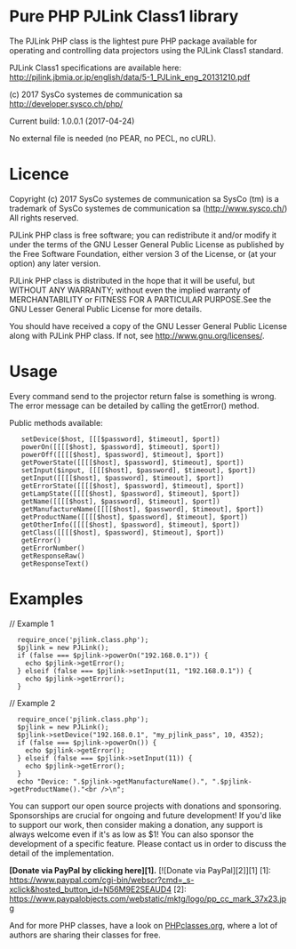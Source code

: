 Pure PHP PJLink Class1 library
==============================

The PJLink PHP class is the lightest pure PHP package available for
operating and controlling data projectors using the PJLink Class1 standard.

PJLink Class1 specifications are available here:
  http://pjlink.jbmia.or.jp/english/data/5-1_PJLink_eng_20131210.pdf

(c) 2017 SysCo systemes de communication sa
http://developer.sysco.ch/php/

Current build: 1.0.0.1 (2017-04-24)

No external file is needed (no PEAR, no PECL, no cURL).


# Licence

  Copyright (c) 2017 SysCo systemes de communication sa
  SysCo (tm) is a trademark of SysCo systemes de communication sa
  (http://www.sysco.ch/)
  All rights reserved.

  PJLink PHP class is free software; you can redistribute it and/or
  modify it under the terms of the GNU Lesser General Public License as
  published by the Free Software Foundation, either version 3 of the License,
  or (at your option) any later version.

  PJLink PHP class is distributed in the hope that it will be useful,
  but WITHOUT ANY WARRANTY; without even the implied warranty of
  MERCHANTABILITY or FITNESS FOR A PARTICULAR PURPOSE.See the
  GNU Lesser General Public License for more details.

  You should have received a copy of the GNU Lesser General Public
  License along with PJLink PHP class.
  If not, see <http://www.gnu.org/licenses/>.


# Usage

  Every command send to the projector return false is something is wrong.
  The error message can be detailed by calling the getError() method.

  Public methods available:
```
   setDevice($host, [[[$password], $timeout], $port])
   powerOn([[[[$host], $password], $timeout], $port])
   powerOff([[[[$host], $password], $timeout], $port])
   getPowerState([[[[$host], $password], $timeout], $port])
   setInput($input, [[[[$host], $password], $timeout], $port])
   getInput([[[[$host], $password], $timeout], $port])
   getErrorState([[[[$host], $password], $timeout], $port])
   getLampState([[[[$host], $password], $timeout], $port])
   getName([[[[$host], $password], $timeout], $port])
   getManufactureName([[[[$host], $password], $timeout], $port])
   getProductName([[[[$host], $password], $timeout], $port])
   getOtherInfo([[[[$host], $password], $timeout], $port])
   getClass([[[[$host], $password], $timeout], $port])
   getError()
   getErrorNumber()
   getResponseRaw()
   getResponseText()
```

# Examples

  // Example 1
```
  require_once('pjlink.class.php');
  $pjlink = new PJLink();
  if (false === $pjlink->powerOn("192.168.0.1")) {
    echo $pjlink->getError();
  } elseif (false === $pjlink->setInput(11, "192.168.0.1")) {
    echo $pjlink->getError();
  }
```

  // Example 2
```
  require_once('pjlink.class.php');
  $pjlink = new PJLink();
  $pjlink->setDevice("192.168.0.1", "my_pjlink_pass", 10, 4352);
  if (false === $pjlink->powerOn()) {
    echo $pjlink->getError();
  } elseif (false === $pjlink->setInput(11)) {
    echo $pjlink->getError();
  }
  echo "Device: ".$pjlink->getManufactureName().", ".$pjlink->getProductName()."<br />\n";
```

You can support our open source projects with donations and sponsoring.
Sponsorships are crucial for ongoing and future development!
If you'd like to support our work, then consider making a donation, any support
is always welcome even if it's as low as $1!
You can also sponsor the development of a specific feature. Please contact
us in order to discuss the detail of the implementation.

**[Donate via PayPal by clicking here][1].** [![Donate via PayPal][2]][1]
[1]: https://www.paypal.com/cgi-bin/webscr?cmd=_s-xclick&hosted_button_id=N56M9E2SEAUD4
[2]: https://www.paypalobjects.com/webstatic/mktg/logo/pp_cc_mark_37x23.jpg


And for more PHP classes, have a look on [PHPclasses.org](http://syscoal.users.phpclasses.org/browse/), where a lot of authors are sharing their classes for free.
